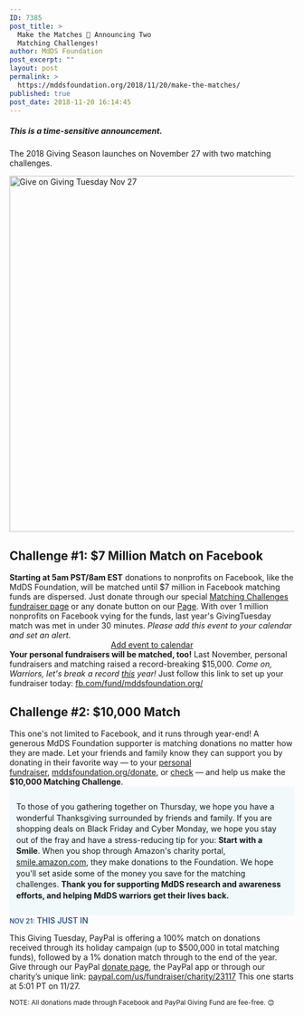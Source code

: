 ```yaml
---
ID: 7385
post_title: >
  Make the Matches 🙌 Announcing Two
  Matching Challenges!
author: MdDS Foundation
post_excerpt: ""
layout: post
permalink: >
  https://mddsfoundation.org/2018/11/20/make-the-matches/
published: true
post_date: 2018-11-20 16:14:45
---
```

<h5>This is a time-sensitive announcement.</h5>
<p class="intro">The 2018 Giving Season launches on November 27 with two matching challenges.</p>
<p style="text-align: none;"><img class="wp-image-5623 size-full alignnone" src="https://mddsfoundation.org/wp-content/uploads/2018/11/GT2018-2-Challenges-blog-post.jpg" alt="Give on Giving Tuesday Nov 27" width="1200" height="629" /></p>

<h2>Challenge #1: <strong>$7 Million Match on Facebook</strong></h2>
<strong>Starting at 5am PST/8am EST</strong> donations to nonprofits on Facebook, like the MdDS Foundation, will be matched until $7 million in Facebook matching funds are dispersed. Just donate through our special <a href="https://www.facebook.com/donate/461437724380738/">Matching Challenges fundraiser page</a> or any donate button on our <a href="https://www.facebook.com/mddsfoundation.org/">Page</a>. With over 1 million nonprofits on Facebook vying for the funds, last year's GivingTuesday match was met in under 30 minutes. <em>Please add this event to your calendar and set an alert</em>.
<div style="text-align: center;">
<div><a title="" href="https://www.addevent.com/event/Tj2572885" target="_blank" rel="noopener">Add event to calendar</a></div>
<div><a title="" href="https://www.addevent.com/event/Tj2572885" target="_blank" rel="noopener"><img src="https://addevent.com/gfx/email-iconset-t1.png" alt="" /></a></div>
</div>
<strong>Your personal fundraisers will be matched, too!</strong> Last November, personal fundraisers and matching raised a record-breaking $15,000. <em>Come on, Warriors, let's break a record <span style="text-decoration: underline;">this</span> year!</em> Just follow this link to set up your fundraiser today: <a href="https://fb.com/fund/mddsfoundation.org/">fb.com/fund/mddsfoundation.org/</a>
<h2>Challenge #2: <strong>$10,000 Match</strong></h2>
This one's not limited to Facebook, and it runs through year-end! A generous MdDS Foundation supporter is matching donations no matter how they are made. Let your friends and family know they can support you by donating in their favorite way — to your <a href="https://fb.com/fund/mddsfoundation.org/">personal fundraiser</a>, <a href="http://www.mddsfoundation.org/donate/">mddsfoundation.org/donate</a>, or <a href="https://mddsfoundation.org/mdds-foundation-501c3/">check</a> — and help us make the <strong>$10,000 Matching Challenge</strong>.
<div style="padding: 12px; background-color: #f1f9fa; line-height: 1.4;">

To those of you gathering together on Thursday, we hope you have a wonderful Thanksgiving surrounded by friends and family. If you are shopping deals on Black Friday and Cyber Monday, we hope you stay out of the fray and have a stress-reducing tip for you: <strong>Start with a Smile</strong>. When you shop through Amazon's charity portal, <a href="http://smile.amazon.com/ch/20-5953110">smile.amazon.com</a>, they make donations to the Foundation. We hope you'll set aside some of the money you save for the matching challenges. <strong>Thank you for supporting MdDS research and awareness efforts, and helping MdDS warriors get their lives back.</strong>

</div>
<span style="color: #2c5697; font-weight: 600; font-size: inherit;"><small>NOV 21:</small> THIS JUST IN</span>
<div id="yui_3_15_0_2_1542821499979_2483" class="msg-content undoreset">
<div id="ygrps-yiv-1847626329">
<p id="yui_3_15_0_2_1542821499979_2499"><span id="yui_3_15_0_2_1542821499979_2498">This Giving Tuesday, PayPal is offering a 100% match on donations received through its holiday campaign (up to $500,000 in total matching funds), followed by a 1% donation match through to the end of the year. Give through our PayPal <a href="https://mddsfoundation.org/donate/" target="_blank" rel="nofollow noopener" data-rapid_p="6">donate page</a>, the PayPal app or through our charity’s unique link: <a href="http://www.paypal.com/us/fundraiser/charity/23117">paypal.com/us/fundraiser/charity/23117</a> This one starts at 5:01 PT on 11/27.</span></p>
<small>NOTE: All donations made through Facebook and PayPal Giving Fund are fee-free. 😊</small>

</div>
</div>